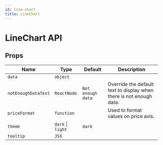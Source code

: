 ```yaml
---
id: line-chart
title: LineChart
---
```


# LineChart API

## Props

| Name                | Type              | Default           | Description                                                         |
| ------------------- | ----------------- | ----------------- | ------------------------------------------------------------------- |
| `data`              | `object`          |                   |                                                                     |
| `notEnoughDataText` | `ReactNode`       | `Not enough data` | Override the default text to display when there is not enough data. |
| `priceFormat`       | `function`        |                   | Used to format values on price axis.                                |
| `theme`             | `dark` \| `light` | `dark`            |                                                                     |
| `tooltip`           | `JSX`             |                   |                                                                     |

